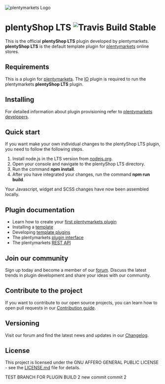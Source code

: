![plentymarkets Logo](http://www.plentymarkets.eu/layout/pm/images/logo/plentymarkets-logo.jpg)

# plentyShop LTS ![Travis Build Stable](https://img.shields.io/travis/plentymarkets/plugin-ceres/stable?label=build)

This is the official **plentyShop LTS** plugin developed by plentymarkets. **plentyShop LTS** is the default template plugin for [plentymarkets](https://www.plentymarkets.eu/tour/) online stores.

## Requirements

This is a plugin for [plentymarkets](https://www.plentymarkets.com). The [IO](https://github.com/plentymarkets/plugin-io) plugin is required to run the plentymarkets **plentyShop LTS** plugin.

## Installing

For detailed information about plugin provisioning refer to [plentymarkets developers](https://developers.plentymarkets.com/dev-doc/basics#plugin-provisioning).

## Quick start

If you want make your own individual changes to the plentyShop LTS plugin, you need to follow the following steps.

1. Install node.js in the LTS version from [nodejs.org](https://nodejs.org/en/).
2. Open your console and navigate to the plentyShop LTS directory.
3. Run the command **npm install**.
4. After you have integrated your changes, run the command **npm run build**.

Your Javascript, widget and SCSS changes have now been assembled locally. 

## Plugin documentation

- Learn how to create your [first plentymarkets plugin](https://developers.plentymarkets.com/tutorials/helloworld)
- Installing a [template](https://developers.plentymarkets.com/tutorials/design)
- Developing [template plugins](https://developers.plentymarkets.com/dev-doc/template-plugins)
- The plentymarkets [plugin interface](https://developers.plentymarkets.com/dev-doc/basics#introduction-interface)
- The plentymarkets [REST API](https://developers.plentymarkets.com/rest-doc/introduction)

## Join our community

Sign up today and become a member of our [forum](https://forum.plentymarkets.com/c/plugin-entwicklung). Discuss the latest trends in plugin development and share your ideas with our community.

## Contribute to the project 

If you want to contribute to our open source projects, you can learn how to open pull requests in our [Contribution guide](https://github.com/plentymarkets/plugin-ceres/blob/stable/contributionGuide.md).

## Versioning

Visit our forum and find the latest news and updates in our [Changelog](https://forum.plentymarkets.com/c/changelog?order=created).

## License

This project is licensed under the GNU AFFERO GENERAL PUBLIC LICENSE - see the [LICENSE.md](/LICENSE.md) file for details.


TEST BRANCH FOR PLUGIN BUILD 2
new commit
commit 2
